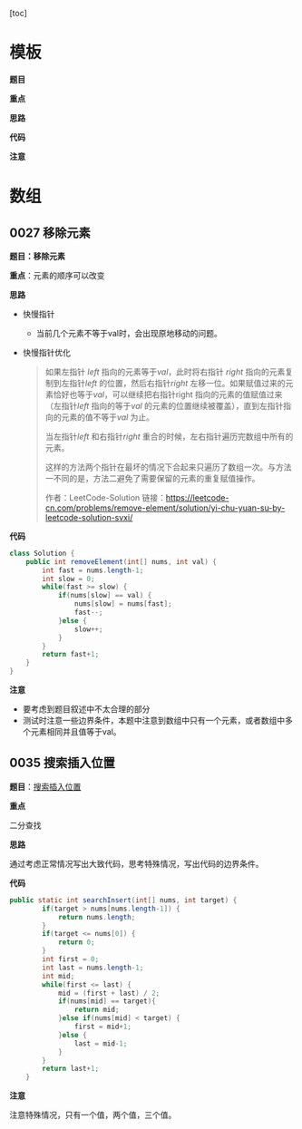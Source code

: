 [toc]

# 模板

**题目**

**重点**

**思路**

**代码**

**注意**

# 数组

## 0027 移除元素

**题目：移除元素**

**重点**：元素的顺序可以改变

**思路**

- 快慢指针

  - 当前几个元素不等于val时，会出现原地移动的问题。

- 快慢指针优化

  > 如果左指针 *left* 指向的元素等于*val*，此时将右指针 *right* 指向的元素复制到左指针*left* 的位置，然后右指针*right* 左移一位。如果赋值过来的元素恰好也等于*val*，可以继续把右指针right 指向的元素的值赋值过来（左指针*left* 指向的等于*val* 的元素的位置继续被覆盖），直到左指针指向的元素的值不等于*val* 为止。
  >
  > 当左指针*left* 和右指针*right* 重合的时候，左右指针遍历完数组中所有的元素。
  >
  > 这样的方法两个指针在最坏的情况下合起来只遍历了数组一次。与方法一不同的是，方法二避免了需要保留的元素的重复赋值操作。
  >
  > 作者：LeetCode-Solution
  > 链接：https://leetcode-cn.com/problems/remove-element/solution/yi-chu-yuan-su-by-leetcode-solution-svxi/

**代码**

```java
class Solution {
    public int removeElement(int[] nums, int val) {
        int fast = nums.length-1;
        int slow = 0;
        while(fast >= slow) {
            if(nums[slow] == val) {
                nums[slow] = nums[fast];
                fast--;
            }else {
                slow++;
            }
        }
        return fast+1;
    }
}
```

**注意**

- 要考虑到题目叙述中不太合理的部分
- 测试时注意一些边界条件，本题中注意到数组中只有一个元素，或者数组中多个元素相同并且值等于val。

## 0035 搜索插入位置

**题目**：[搜索插入位置](https://leetcode-cn.com/problems/search-insert-position/)

**重点**

二分查找

**思路**

通过考虑正常情况写出大致代码，思考特殊情况，写出代码的边界条件。

**代码**

```java
public static int searchInsert(int[] nums, int target) {
        if(target > nums[nums.length-1]) {
            return nums.length;
        }
        if(target <= nums[0]) {
            return 0;
        }
        int first = 0;
        int last = nums.length-1;
        int mid;
        while(first <= last) {
            mid = (first + last) / 2;
            if(nums[mid] == target){
                return mid;
            }else if(nums[mid] < target) {
                first = mid+1;
            }else {
                last = mid-1;
            }
        }
        return last+1;
    }
```



**注意**

注意特殊情况，只有一个值，两个值，三个值。

